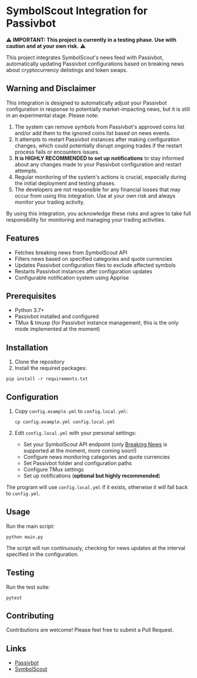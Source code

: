 # SymbolScout Integration for Passivbot

⚠️ **IMPORTANT: This project is currently in a testing phase. Use with caution and at your own risk.** ⚠️

This project integrates SymbolScout's news feed with Passivbot, automatically updating Passivbot configurations based on breaking news about cryptocurrency delistings and token swaps.

## Warning and Disclaimer

This integration is designed to automatically adjust your Passivbot configuration in response to potentially market-impacting news, but it is still in an experimental stage. Please note:

1. The system can remove symbols from Passivbot's approved coins list and/or add them to the ignored coins list based on news events.
2. It attempts to restart Passivbot instances after making configuration changes, which could potentially disrupt ongoing trades if the restart process fails or encounters issues.
3. **It is HIGHLY RECOMMENDED to set up notifications** to stay informed about any changes made to your Passivbot configuration and restart attempts.
4. Regular monitoring of the system's actions is crucial, especially during the initial deployment and testing phases.
5. The developers are not responsible for any financial losses that may occur from using this integration. Use at your own risk and always monitor your trading activity.

By using this integration, you acknowledge these risks and agree to take full responsibility for monitoring and managing your trading activities.

## Features

- Fetches breaking news from SymbolScout API
- Filters news based on specified categories and quote currencies
- Updates Passivbot configuration files to exclude affected symbols
- Restarts Passivbot instances after configuration updates
- Configurable notification system using Apprise

## Prerequisites

- Python 3.7+
- Passivbot installed and configured
- TMux & tmuxp (for Passivbot instance management, this is the only mode implemented at the moment)

## Installation
1. Clone the repository
2. Install the required packages:
```
pip install -r requirements.txt
```

## Configuration
1. Copy `config.example.yml` to `config.local.yml`:
   ```
   cp config.example.yml config.local.yml
   ```

2. Edit `config.local.yml` with your personal settings:
   - Set your SymbolScout API endpoint (only [Breaking News](https://symbolscout.farkaslabs.xyz/api/news/breaking) is supported at the moment, more coming soon!)
   - Configure news monitoring categories and quote currencies
   - Set Passivbot folder and configuration paths
   - Configure TMux settings
   - Set up notifications (**optional but highly recommended**)

The program will use `config.local.yml` if it exists, otherwise it will fall back to `config.yml`.

## Usage

Run the main script:

```
python main.py
```

The script will run continuously, checking for news updates at the interval specified in the configuration.

## Testing

Run the test suite:

```
pytest
```

## Contributing

Contributions are welcome! Please feel free to submit a Pull Request.

## Links
- [Passivbot](https://github.com/enarjord/Passivbot)
- [SymbolScout](https://symbolscout.farkaslabs.xyz/) 